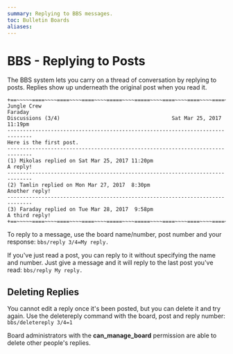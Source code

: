 ```yaml
---
summary: Replying to BBS messages.
toc: Bulletin Boards
aliases:
---
```

# BBS - Replying to Posts

The BBS system lets you carry on a thread of conversation by replying to posts.  Replies show up underneath the original post when you read it.

    +==~~~~~====~~~~====~~~~====~~~~=====~~~~=====~~~~====~~~~====~~~~====~~~~~==+          
    Jungle Crew                                                           Faraday           
    Discussions (3/4)                                    Sat Mar 25, 2017 11:19pm           
    ------------------------------------------------------------------------------          
    Here is the first post.          
    ------------------------------------------------------------------------------          
    (1) Mikolas replied on Sat Mar 25, 2017 11:20pm         
    A reply!           
    ------------------------------------------------------------------------------          
    (2) Tamlin replied on Mon Mar 27, 2017  8:30pm          
    Another reply!       
    ------------------------------------------------------------------------------          
    (3) Faraday replied on Tue Mar 28, 2017  9:58pm         
    A third reply!   
    +==~~~~~====~~~~====~~~~====~~~~=====~~~~=====~~~~====~~~~====~~~~====~~~~~==+ 

To reply to a message, use the board name/number, post number and your response: `bbs/reply 3/4=My reply.`

If you've just read a post, you can reply to it without specifying the name and number.  Just give a message and it will reply to the last post you've read: `bbs/reply My reply.`

## Deleting Replies

You cannot edit a reply once it's been posted, but you can delete it and try again.  Use the deletereply command with the board, post and reply number:  `bbs/deletereply 3/4=1`

Board administrators with the **can\_manage\_board** permission are able to delete other people's replies.
